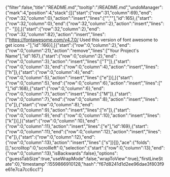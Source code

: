 {"filter":false,"title":"README.md","tooltip":"/README.md","undoManager":{"mark":4,"position":4,"stack":[[{"start":{"row":31,"column":69},"end":{"row":32,"column":0},"action":"insert","lines":["",""],"id":165},{"start":{"row":32,"column":0},"end":{"row":32,"column":2},"action":"insert","lines":["- "]}],[{"start":{"row":32,"column":2},"end":{"row":32,"column":82},"action":"insert","lines":["https://fontawesome.com/v4.7.0/ Used this version of font awesome to get icons -"],"id":166}],[{"start":{"row":0,"column":2},"end":{"row":0,"column":21},"action":"remove","lines":["Your Project's Name"],"id":167},{"start":{"row":0,"column":2},"end":{"row":0,"column":3},"action":"insert","lines":["T"]},{"start":{"row":0,"column":3},"end":{"row":0,"column":4},"action":"insert","lines":["h"]},{"start":{"row":0,"column":4},"end":{"row":0,"column":5},"action":"insert","lines":["e"]}],[{"start":{"row":0,"column":5},"end":{"row":0,"column":6},"action":"insert","lines":[" "],"id":168},{"start":{"row":0,"column":6},"end":{"row":0,"column":7},"action":"insert","lines":["M"]},{"start":{"row":0,"column":7},"end":{"row":0,"column":8},"action":"insert","lines":["o"]},{"start":{"row":0,"column":8},"end":{"row":0,"column":9},"action":"insert","lines":["n"]},{"start":{"row":0,"column":9},"end":{"row":0,"column":10},"action":"insert","lines":["k"]}],[{"start":{"row":0,"column":10},"end":{"row":0,"column":11},"action":"insert","lines":["e"],"id":169},{"start":{"row":0,"column":11},"end":{"row":0,"column":12},"action":"insert","lines":["e"]},{"start":{"row":0,"column":12},"end":{"row":0,"column":13},"action":"insert","lines":["s"]}]]},"ace":{"folds":[],"scrolltop":0,"scrollleft":0,"selection":{"start":{"row":0,"column":13},"end":{"row":0,"column":13},"isBackwards":false},"options":{"guessTabSize":true,"useWrapMode":false,"wrapToView":true},"firstLineState":0},"timestamp":1559866910128,"hash":"f67d8241d1d2ee96dae3f803f9e61e7ca7cc6cc1"}